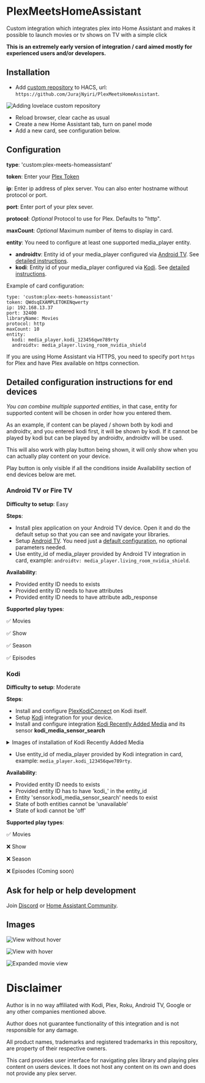 # PlexMeetsHomeAssistant

Custom integration which integrates plex into Home Assistant and makes it possible to launch movies or tv shows on TV with a simple click

**This is an extremely early version of integration / card aimed mostly for experienced users and/or developers.**

## Installation

- Add [custom repository](https://hacs.xyz/docs/faq/custom_repositories/) to HACS, url: `https://github.com/JurajNyiri/PlexMeetsHomeAssistant`.

![Adding lovelace custom repository](https://github.com/JurajNyiri/PlexMeetsHomeAssistant/blob/main/images/custom_repo/4.png)

- Reload browser, clear cache as usual
- Create a new Home Assistant tab, turn on panel mode
- Add a new card, see configuration below.

## Configuration

**type**: 'custom:plex-meets-homeassistant'

**token**: Enter your [Plex Token](https://support.plex.tv/articles/204059436-finding-an-authentication-token-x-plex-token/)

**ip**: Enter ip address of plex server. You can also enter hostname without protocol or port.

**port**: Enter port of your plex sever.

**protocol**: _Optional_ Protocol to use for Plex. Defaults to "http".

**maxCount**: _Optional_ Maximum number of items to display in card.

**entity**: You need to configure at least one supported media_player entity.

- **androidtv**: Entity id of your media_player configured via [Android TV](https://www.home-assistant.io/integrations/androidtv/). See [detailed instructions](https://github.com/JurajNyiri/PlexMeetsHomeAssistant/tree/main#android-tv-or-fire-tv).
- **kodi**: Entity id of your media_player configured via [Kodi](https://www.home-assistant.io/integrations/kodi/). See [detailed instructions](https://github.com/JurajNyiri/PlexMeetsHomeAssistant/tree/main#kodi).

Example of card configuration:

```
type: 'custom:plex-meets-homeassistant'
token: QWdsqEXAMPLETOKENqwerty
ip: 192.168.13.37
port: 32400
libraryName: Movies
protocol: http
maxCount: 10
entity:
  kodi: media_player.kodi_123456qwe789rty
  androidtv: media_player.living_room_nvidia_shield
```

If you are using Home Assistant via HTTPS, you need to specify port `https` for Plex and have Plex available on https connection.

## Detailed configuration instructions for end devices

_You can combine multiple supported entities_, in that case, entity for supported content will be chosen in order how you entered them.

As an example, if content can be played / shown both by kodi and androidtv, and you entered kodi first, it will be shown by kodi. If it cannot be played by kodi but can be played by androidtv, androidtv will be used.

This will also work with play button being shown, it will only show when you can actually play content on your device.

Play button is only visible if all the conditions inside Availability section of end devices below are met.

### Android TV or Fire TV

**Difficulty to setup**: Easy

**Steps**:

- Install plex application on your Android TV device. Open it and do the default setup so that you can see and navigate your libraries.
- Setup [Android TV](https://www.home-assistant.io/integrations/androidtv/). You need just a [default configuration](https://www.home-assistant.io/integrations/androidtv/#configuration), no optional parameters needed.
- Use entity_id of media_player provided by Android TV integration in card, example: `androidtv: media_player.living_room_nvidia_shield`.

**Availability**:

- Provided entity ID needs to exists
- Provided entity ID needs to have attributes
- Provided entity ID needs to have attribute adb_response

**Supported play types**:

✅ Movies

✅ Show

✅ Season

✅ Episodes

### Kodi

**Difficulty to setup**: Moderate

**Steps**:

- Install and configure [PlexKodiConnect](https://github.com/croneter/PlexKodiConnect#download-and-installation) on Kodi itself.
- Setup [Kodi](https://www.home-assistant.io/integrations/kodi/) integration for your device.
- Install and configure integration [Kodi Recently Added Media](https://github.com/jtbgroup/kodi-media-sensors#installation) and its sensor **kodi_media_sensor_search**

<details>
    <summary>Images of installation of Kodi Recently Added Media</summary>

![Click on add integration in integrations](https://github.com/JurajNyiri/PlexMeetsHomeAssistant/blob/main/images/kodi_setup/1.png)

![Find integration Kodi Media Sensors](https://github.com/JurajNyiri/PlexMeetsHomeAssistant/blob/main/images/kodi_setup/2.png)

![Configure integration Kodi Media Sensors](https://github.com/JurajNyiri/PlexMeetsHomeAssistant/blob/main/images/kodi_setup/3.png)

</details>

- Use entity_id of media_player provided by Kodi integration in card, example: `media_player.kodi_123456qwe789rty`.

**Availability**:

- Provided entity ID needs to exists
- Provided entity ID has to have 'kodi\_' in the entity_id
- Entity 'sensor.kodi_media_sensor_search' needs to exist
- State of both entities cannot be 'unavailable'
- State of kodi cannot be 'off'

**Supported play types**:

✅ Movies

❌ Show

❌ Season

❌ Episodes (Coming soon)

## Ask for help or help development

Join [Discord](https://discord.gg/5W9Ttp2R) or [Home Assistant Community](https://community.home-assistant.io/t/custom-component-card-plex-meets-home-assistant/304349).

## Images

![View without hover](https://github.com/JurajNyiri/PlexMeetsHomeAssistant/blob/main/images/design_preview/1.png)

![View with hover](https://github.com/JurajNyiri/PlexMeetsHomeAssistant/blob/main/images/design_preview/2.png)

![Expanded movie view](https://github.com/JurajNyiri/PlexMeetsHomeAssistant/blob/main/images/design_preview/3.png)

# Disclaimer

Author is in no way affiliated with Kodi, Plex, Roku, Android TV, Google or any other companies mentioned above.

Author does not guarantee functionality of this integration and is not responsible for any damage.

All product names, trademarks and registered trademarks in this repository, are property of their respective owners.

This card provides user interface for navigating plex library and playing plex content on users devices. It does not host any content on its own and does not provide any plex server.
